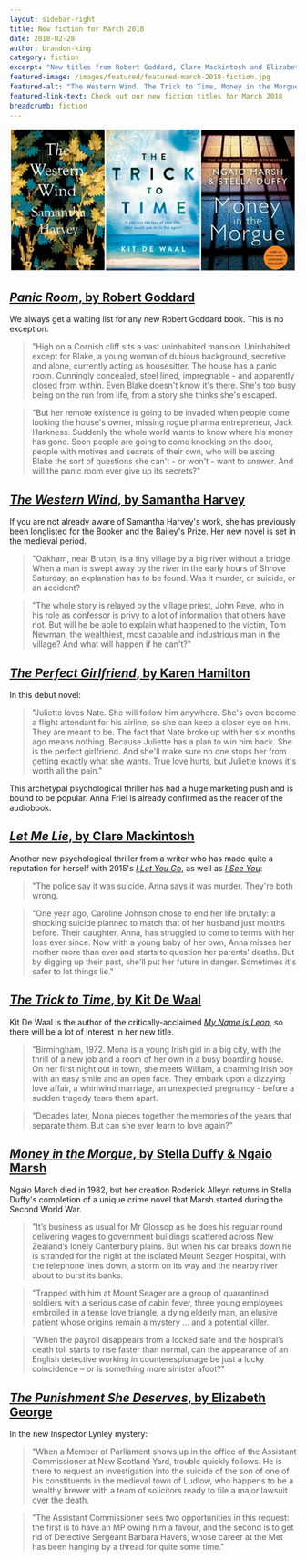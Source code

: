```yaml
---
layout: sidebar-right
title: New fiction for March 2018
date: 2018-02-28
author: brandon-king
category: fiction
excerpt: "New titles from Robert Goddard, Clare Mackintosh and Elizabeth George"
featured-image: /images/featured/featured-march-2018-fiction.jpg
featured-alt: "The Western Wind, The Trick to Time, Money in the Morgue"
featured-link-text: Check out our new fiction titles for March 2018
breadcrumb: fiction
---
```


![The Western Wind, The Trick to Time, Money in the Morgue](/images/featured/featured-march-2018-fiction.jpg)

## [<cite>Panic Room</cite>, by Robert Goddard](https://suffolk.spydus.co.uk/cgi-bin/spydus.exe/ENQ/OPAC/BIBENQ?BRN=2154011)

We always get a waiting list for any new Robert Goddard book. This is no exception.

> "High on a Cornish cliff sits a vast uninhabited mansion. Uninhabited except for Blake, a young woman of dubious background, secretive and alone, currently acting as housesitter. The house has a panic room. Cunningly concealed, steel lined, impregnable - and apparently closed from within. Even Blake doesn't know it's there. She's too busy being on the run from life, from a story she thinks she's escaped.

> "But her remote existence is going to be invaded when people come looking the house's owner, missing rogue pharma entrepreneur, Jack Harkness. Suddenly the whole world wants to know where his money has gone. Soon people are going to come knocking on the door, people with motives and secrets of their own, who will be asking Blake the sort of questions she can't - or won't - want to answer. And will the panic room ever give up its secrets?"

## [<cite>The Western Wind</cite>, by Samantha Harvey](https://suffolk.spydus.co.uk/cgi-bin/spydus.exe/ENQ/OPAC/BIBENQ?BRN=2334744)

If you are not already aware of Samantha Harvey's work, she has previously been longlisted for the Booker and the Bailey's Prize. Her new novel is set in the medieval period.

> "Oakham, near Bruton, is a tiny village by a big river without a bridge. When a man is swept away by the river in the early hours of Shrove Saturday, an explanation has to be found. Was it murder, or suicide, or an accident?

> "The whole story is relayed by the village priest, John Reve, who in his role as confessor is privy to a lot of information that others have not. But will he be able to explain what happened to the victim, Tom Newman, the wealthiest, most capable and industrious man in the village? And what will happen if he can't?"

## [<cite>The Perfect Girlfriend</cite>, by Karen Hamilton](https://suffolk.spydus.co.uk/cgi-bin/spydus.exe/ENQ/OPAC/BIBENQ?BRN=2333542)

In this debut novel:

> "Juliette loves Nate. She will follow him anywhere. She's even become a flight attendant for his airline, so she can keep a closer eye on him. They are meant to be. The fact that Nate broke up with her six months ago means nothing. Because Juliette has a plan to win him back. She is the perfect girlfriend. And she'll make sure no one stops her from getting exactly what she wants. True love hurts, but Juliette knows it's worth all the pain."

This archetypal psychological thriller has had a huge marketing push and is bound to be popular. Anna Friel is already confirmed as the reader of the audiobook.

## [<cite>Let Me Lie</cite>, by Clare Mackintosh](https://suffolk.spydus.co.uk/cgi-bin/spydus.exe/ENQ/OPAC/BIBENQ?BRN=2334673)

Another new psychological thriller from a writer who has made quite a reputation for herself with 2015's [<cite>I Let You Go</cite>](https://suffolk.spydus.co.uk/cgi-bin/spydus.exe/ENQ/OPAC/BIBENQ?BRN=1738493), as well as [<cite>I See You</cite>](https://suffolk.spydus.co.uk/cgi-bin/spydus.exe/ENQ/OPAC/BIBENQ?BRN=2132001):

> "The police say it was suicide. Anna says it was murder. They're both wrong.

> "One year ago, Caroline Johnson chose to end her life brutally: a shocking suicide planned to match that of her husband just months before. Their daughter, Anna, has struggled to come to terms with her loss ever since. Now with a young baby of her own, Anna misses her mother more than ever and starts to question her parents' deaths. But by digging up their past, she'll put her future in danger. Sometimes it's safer to let things lie."

## [<cite>The Trick to Time</cite>, by Kit De Waal](https://suffolk.spydus.co.uk/cgi-bin/spydus.exe/ENQ/OPAC/BIBENQ?BRN=2337634)

Kit De Waal is the author of the critically-acclaimed [<cite>My Name is Leon</cite>](https://suffolk.spydus.co.uk/cgi-bin/spydus.exe/ENQ/OPAC/BIBENQ?BRN=1963426), so there will be a lot of interest in her new title.

> "Birmingham, 1972. Mona is a young Irish girl in a big city, with the thrill of a new job and a room of her own in a busy boarding house. On her first night out in town, she meets William, a charming Irish boy with an easy smile and an open face. They embark upon a dizzying love affair, a whirlwind marriage, an unexpected pregnancy - before a sudden tragedy tears them apart.

> "Decades later, Mona pieces together the memories of the years that separate them. But can she ever learn to love again?"

## [<cite>Money in the Morgue</cite>, by Stella Duffy & Ngaio Marsh](https://suffolk.spydus.co.uk/cgi-bin/spydus.exe/ENQ/OPAC/BIBENQ?BRN=2333486)

Ngaio March died in 1982, but her creation Roderick Alleyn returns in Stella Duffy's completion of a unique crime novel that Marsh started during the Second World War.

> "It’s business as usual for Mr Glossop as he does his regular round delivering wages to government buildings scattered across New Zealand’s lonely Canterbury plains. But when his car breaks down he is stranded for the night at the isolated Mount Seager Hospital, with the telephone lines down, a storm on its way and the nearby river about to burst its banks.

> "Trapped with him at Mount Seager are a group of quarantined soldiers with a serious case of cabin fever, three young employees embroiled in a tense love triangle, a dying elderly man, an elusive patient whose origins remain a mystery ... and a potential killer.

> "When the payroll disappears from a locked safe and the hospital’s death toll starts to rise faster than normal, can the appearance of an English detective working in counterespionage be just a lucky coincidence – or is something more sinister afoot?"

## [<cite>The Punishment She Deserves</cite>, by Elizabeth George](https://suffolk.spydus.co.uk/cgi-bin/spydus.exe/ENQ/OPAC/BIBENQ?BRN=2333530)

In the new Inspector Lynley mystery:

> "When a Member of Parliament shows up in the office of the Assistant Commissioner at New Scotland Yard, trouble quickly follows. He is there to request an investigation into the suicide of the son of one of his constituents in the medieval town of Ludlow, who happens to be a wealthy brewer with a team of solicitors ready to file a major lawsuit over the death.

> "The Assistant Commissioner sees two opportunities in this request: the first is to have an MP owing him a favour, and the second is to get rid of Detective Sergeant Barbara Havers, whose career at the Met has been hanging by a thread for quite some time."
